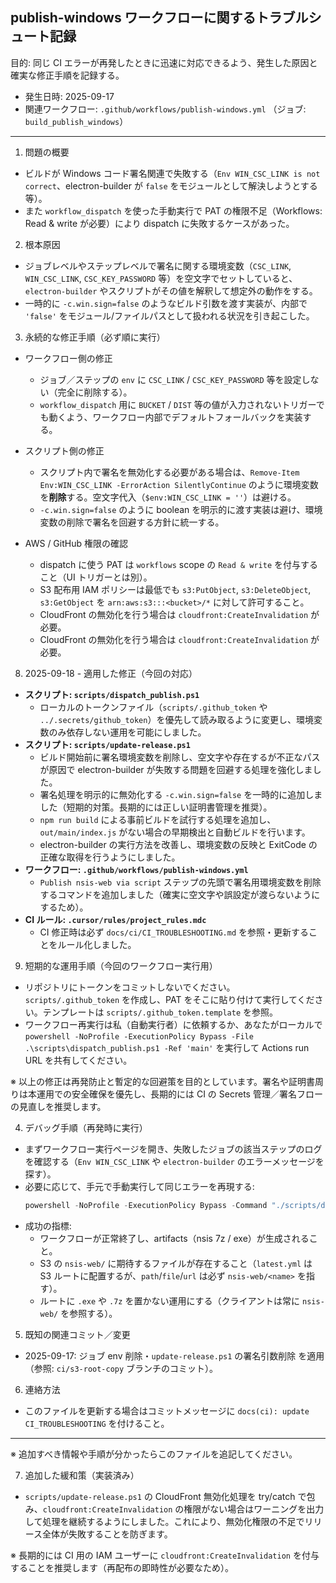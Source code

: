 ## publish-windows ワークフローに関するトラブルシュート記録

目的: 同じ CI エラーが再発したときに迅速に対応できるよう、発生した原因と確実な修正手順を記録する。

- 発生日時: 2025-09-17
- 関連ワークフロー: `.github/workflows/publish-windows.yml` （ジョブ: `build_publish_windows`）

---

1) 問題の概要
- ビルドが Windows コード署名関連で失敗する（`Env WIN_CSC_LINK is not correct`、electron-builder が `false` をモジュールとして解決しようとする等）。
- また `workflow_dispatch` を使った手動実行で PAT の権限不足（Workflows: Read & write が必要）により dispatch に失敗するケースがあった。

2) 根本原因
- ジョブレベルやステップレベルで署名に関する環境変数（`CSC_LINK`, `WIN_CSC_LINK`, `CSC_KEY_PASSWORD` 等）を空文字でセットしていると、`electron-builder` やスクリプトがその値を解釈して想定外の動作をする。
- 一時的に `-c.win.sign=false` のようなビルド引数を渡す実装が、内部で `'false'` をモジュール/ファイルパスとして扱われる状況を引き起こした。

3) 永続的な修正手順（必ず順に実行）

- ワークフロー側の修正
  - ジョブ／ステップの `env` に `CSC_LINK` / `CSC_KEY_PASSWORD` 等を設定しない（完全に削除する）。
  - `workflow_dispatch` 用に `BUCKET` / `DIST` 等の値が入力されないトリガーでも動くよう、ワークフロー内部でデフォルトフォールバックを実装する。

- スクリプト側の修正
  - スクリプト内で署名を無効化する必要がある場合は、`Remove-Item Env:WIN_CSC_LINK -ErrorAction SilentlyContinue` のように環境変数を**削除**する。空文字代入（`$env:WIN_CSC_LINK = ''`）は避ける。
  - `-c.win.sign=false` のように boolean を明示的に渡す実装は避け、環境変数の削除で署名を回避する方針に統一する。

- AWS / GitHub 権限の確認
  - dispatch に使う PAT は `workflows` scope の `Read & write` を付与すること（UI トリガーとは別）。
  - S3 配布用 IAM ポリシーは最低でも `s3:PutObject`, `s3:DeleteObject`, `s3:GetObject` を `arn:aws:s3:::<bucket>/*` に対して許可すること。
  - CloudFront の無効化を行う場合は `cloudfront:CreateInvalidation` が必要。
  - CloudFront の無効化を行う場合は `cloudfront:CreateInvalidation` が必要。

8) 2025-09-18 - 適用した修正（今回の対応）

- **スクリプト: `scripts/dispatch_publish.ps1`**
  - ローカルのトークンファイル（`scripts/.github_token` や `../.secrets/github_token`）を優先して読み取るように変更し、環境変数のみ依存しない運用を可能にしました。
- **スクリプト: `scripts/update-release.ps1`**
  - ビルド開始前に署名環境変数を削除し、空文字や存在するが不正なパスが原因で electron-builder が失敗する問題を回避する処理を強化しました。
  - 署名処理を明示的に無効化する `-c.win.sign=false` を一時的に追加しました（短期的対策。長期的には正しい証明書管理を推奨）。
  - `npm run build` による事前ビルドを試行する処理を追加し、`out/main/index.js` がない場合の早期検出と自動ビルドを行います。
  - electron-builder の実行方法を改善し、環境変数の反映と ExitCode の正確な取得を行うようにしました。
- **ワークフロー: `.github/workflows/publish-windows.yml`**
  - `Publish nsis-web via script` ステップの先頭で署名用環境変数を削除するコマンドを追加しました（確実に空文字や誤設定が渡らないようにするため）。
- **CI ルール: `.cursor/rules/project_rules.mdc`**
  - CI 修正時は必ず `docs/ci/CI_TROUBLESHOOTING.md` を参照・更新することをルール化しました。

9) 短期的な運用手順（今回のワークフロー実行用）

- リポジトリにトークンをコミットしないでください。`scripts/.github_token` を作成し、PAT をそこに貼り付けて実行してください。テンプレートは `scripts/.github_token.template` を参照。
- ワークフロー再実行は私（自動実行者）に依頼するか、あなたがローカルで `powershell -NoProfile -ExecutionPolicy Bypass -File .\scripts\dispatch_publish.ps1 -Ref 'main'` を実行して Actions run URL を共有してください。

※ 以上の修正は再発防止と暫定的な回避策を目的としています。署名や証明書周りは本運用での安全確保を優先し、長期的には CI の Secrets 管理／署名フローの見直しを推奨します。

4) デバッグ手順（再発時に実行）

- まずワークフロー実行ページを開き、失敗したジョブの該当ステップのログを確認する（`Env WIN_CSC_LINK` や `electron-builder` のエラーメッセージを探す）。
- 必要に応じて、手元で手動実行して同じエラーを再現する:
  ```powershell
  powershell -NoProfile -ExecutionPolicy Bypass -Command "./scripts/dispatch_publish.ps1 -Token '<PAT>' -Ref 'ci/s3-root-copy'"
  ```
- 成功の指標:
  - ワークフローが正常終了し、artifacts（nsis 7z / exe）が生成されること。
  - S3 の `nsis-web/` に期待するファイルが存在すること（`latest.yml` は S3 ルートに配置するが、`path`/`file`/`url` は必ず `nsis-web/<name>` を指す）。
  - ルートに `.exe` や `.7z` を置かない運用にする（クライアントは常に `nsis-web/` を参照する）。

5) 既知の関連コミット／変更
- 2025-09-17: ジョブ env 削除・`update-release.ps1` の署名引数削除 を適用（参照: `ci/s3-root-copy` ブランチのコミット）。

6) 連絡方法
- このファイルを更新する場合はコミットメッセージに `docs(ci): update CI_TROUBLESHOOTING` を付けること。

---

※ 追加すべき情報や手順が分かったらこのファイルを追記してください。

7) 追加した緩和策（実装済み）
- `scripts/update-release.ps1` の CloudFront 無効化処理を try/catch で包み、`cloudfront:CreateInvalidation` の権限がない場合はワーニングを出力して処理を継続するようにしました。これにより、無効化権限の不足でリリース全体が失敗することを防ぎます。

※ 長期的には CI 用の IAM ユーザーに `cloudfront:CreateInvalidation` を付与することを推奨します（再配布の即時性が必要なため）。


